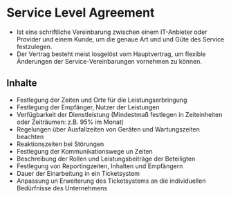 # Service Level Agreement
- Ist eine schriftliche Vereinbarung zwischen einem IT-Anbieter oder Provider und einem Kunde, um die genaue Art und und Güte des Service festzulegen.
- Der Vertrag besteht meist losgelöst vom Hauptvertrag, um flexible Änderungen der Service-Vereinbarungen vornehmen zu können.
## Inhalte
- Festlegung der Zeiten und Orte für die Leistungserbringung
- Festlegung der Empfänger, Nutzer der Leistungen
- Verfügbarkeit der Dienstleistung (Mindestmaß festlegen in Zeiteinheiten oder Zeiträumen: z.B. 95% im Monat)
- Regelungen über Ausfallzeiten von Geräten und Wartungszeiten beachten
- Reaktionszeiten bei Störungen
- Festlegung der Kommunikationswege un Zeiten
- Beschreibung der Rollen und Leistungsbeiträge der Beteiligten
- Festlegung von Reportingzeiten, Inhalten und Empfängern
- Dauer der Einarbeitung in ein Ticketsystem
- Anpassung un Erweiterung des Ticketsystems an die individuellen Bedürfnisse des Unternehmens
